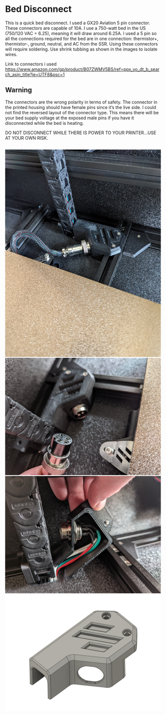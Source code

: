 # Bed Disconnect #
This is a quick bed disconnect. I used a GX20 Aviation 5 pin connector. These connectors are capable of 10A. I use a 750-watt bed in the US (750/120 VAC = 6.25), meaning it will draw around 6.25A. I used a 5 pin so all the connections required for the bed are in one connection: thermistor+, thermistor-, ground, neutral, and AC from the SSR. Using these connectors will require soldering. Use shrink tubbing as shown in the images to isolate wires.  
  
  
Link to connectors i used  
https://www.amazon.com/gp/product/B07ZWMV5BS/ref=ppx_yo_dt_b_search_asin_title?ie=UTF8&psc=1  
  
  
## Warning ##  
The connectors are the wrong polarity in terms of safety. The connector in the printed housing should have female pins since it’s the live side. I could not find the reversed layout of the connector type. This means there will be your bed supply voltage at the exposed male pins if you have it disconnected while the bed is heating.  
  
DO NOT DISCONNECT WHILE THERE IS POWER TO YOUR PRINTER...USE AT YOUR OWN RISK. 
##  
  
  


![Front.png](https://github.com/Demitryk/Voron2.4-Mods/blob/0cbb997897ed3e10410def29c252884f02afb5c7/Bed_Disconnect/Images/Connected.jpg?raw=true) 
![Side.png](https://github.com/Demitryk/Voron2.4-Mods/blob/0cbb997897ed3e10410def29c252884f02afb5c7/Bed_Disconnect/Images/Disconnected.jpg?raw=true) 
![Angle.png](https://github.com/Demitryk/Voron2.4-Mods/blob/0cbb997897ed3e10410def29c252884f02afb5c7/Bed_Disconnect/Images/Wires.jpg?raw=true) 
![Botton.png](https://github.com/Demitryk/Voron2.4-Mods/blob/0cbb997897ed3e10410def29c252884f02afb5c7/Bed_Disconnect/Images/GX20.PNG?raw=true)


